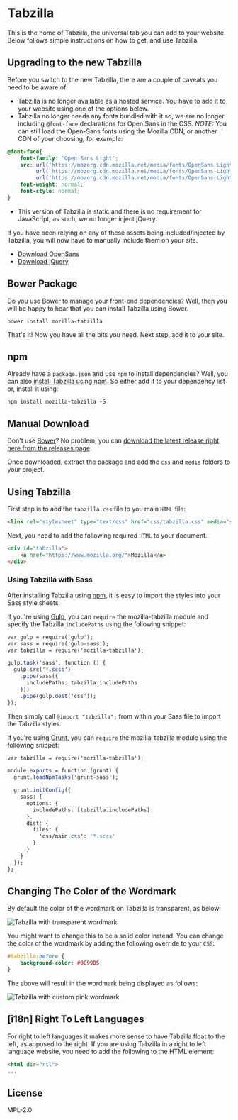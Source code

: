 # Tabzilla

This is the home of Tabzilla, the universal tab you can add to your website. Below
follows simple instructions on how to get, and use Tabzilla.

## Upgrading to the new Tabzilla

Before you switch to the new Tabzilla, there are a couple of caveats you need to be
aware of.

- Tabzilla is no longer available as a hosted service. You have to add it to your
website using one of the options below.
- Tabzilla no longer needs any fonts bundled with it so, we are no longer including
`@font-face` declarations for Open Sans in the CSS. *NOTE:* You can still load
the Open-Sans fonts using the Mozilla CDN, or another CDN of your choosing, for example:

```CSS
@font-face{
    font-family: 'Open Sans Light';
	src: url('https://mozorg.cdn.mozilla.net/media/fonts/OpenSans-Light-webfont.eot?#iefix') format('embedded-opentype'),
         url('https://mozorg.cdn.mozilla.net/media/fonts/OpenSans-Light-webfont.woff') format('woff'),
         url('https://mozorg.cdn.mozilla.net/media/fonts/OpenSans-Light-webfont.ttf') format('truetype');
    font-weight: normal;
    font-style: normal;
}
```

- This version of Tabzilla is static and there is no requirement for JavaScript,
as such, we no longer inject jQuery.

If you have been relying on any of these assets being included/injected by Tabzilla,
you will now have to manually include them on your site.

* [Download OpenSans](https://www.mozilla.org/styleguide/communications/typefaces/)
* [Download jQuery](https://jquery.com/)

## Bower Package

Do you use [Bower](http://bower.io/) to manage your front-end dependencies? Well, then you will be
happy to hear that you can install Tabzilla using Bower.

```Shell
bower install mozilla-tabzilla
```

That's it! Now you have all the bits you need. Next step, add it to your site.

## npm

Already have a `package.json` and use `npm` to install dependencies? Well, you can also [install Tabzilla
using npm](https://www.npmjs.com/package/mozilla-tabzilla). So either add it to your dependency list
or, install it using:

```Shell
npm install mozilla-tabzilla -S
```

## Manual Download

Don't use [Bower](http://bower.io/)? No problem, you can [download the latest release right here from the releases page](https://github.com/mozilla/tabzilla/releases).

Once downloaded, extract the package and add the `css` and `media` folders to your
project.

## Using Tabzilla

First step is to add the `tabzilla.css` file to you main `HTML` file:

```HTML
<link rel="stylesheet" type="text/css" href="css/tabzilla.css" media="screen" />
```

Next, you need to add the following required `HTML` to your document.

```HTML
<div id="tabzilla">
    <a href="https://www.mozilla.org/">Mozilla</a>
</div>
```

### Using Tabzilla with Sass

After installing Tabzilla using [npm](#npm), it is easy to import the styles into your Sass style sheets.

If you're using [Gulp](http://gulpjs.com), you can `require` the mozilla-tabzilla module and specify the Tabzilla `includePaths` using the following snippet:

```sass
var gulp = require('gulp');
var sass = require('gulp-sass');
var tabzilla = require('mozilla-tabzilla');

gulp.task('sass', function () {
  gulp.src('*.scss')
    .pipe(sass({
      includePaths: tabzilla.includePaths
    }))
    .pipe(gulp.dest('css'));
});
```

Then simply call `@import "tabzilla";` from within your Sass file to import the Tabzilla styles.

If you're using [Grunt](http://gruntjs.com), you can `require` the mozilla-tabzilla module using the following snippet:

```sass
var tabzilla = require('mozilla-tabzilla');

module.exports = function (grunt) {
  grunt.loadNpmTasks('grunt-sass');

  grunt.initConfig({
    sass: {
      options: {
        includePaths: [tabzilla.includePaths]
      },
      dist: {
        files: {
          'css/main.css': '*.scss'
        }
      }
    }
  });
};
```

## Changing The Color of the Wordmark

By default the color of the wordmark on Tabzilla is transparent, as below:

![Tabzilla with transparent wordmark](https://raw.github.com/mozilla/tabzilla/master/docs-assets/transparent.png)

You might want to change this to be a solid color instead. You can change
the color of the wordmark by adding the following override to your `CSS`:

```CSS
#tabzilla:before {
    background-color: #0C99D5;
}
```

The above will result in the wordmark being displayed as follows:

![Tabzilla with custom pink wordmark](https://raw.github.com/mozilla/tabzilla/master/docs-assets/default.png)

## [i18n] Right To Left Languages

For right to left languages it makes more sense to have Tabzilla float to the left, as apposed to the right. If you are using Tabzilla in a right to left language website, you need to add the following to the HTML element:

```HTML
<html dir="rtl">
...
```

## License
MPL-2.0
